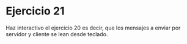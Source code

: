 # Ejercicio 21

Haz interactivo el ejercicio 20 es decir, que los mensajes a enviar por servidor y cliente se lean desde teclado.